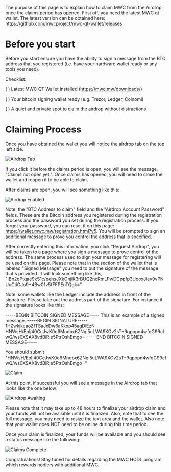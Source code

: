 The purpose of this page is to explain how to claim MWC from the Airdrop once the claims period has opened. First off,
you need the latest MWC qt wallet. The latest version can be obtained here:
https://github.com/mwcproject/mwc-qt-wallet/releases

# Before you start

Before you start ensure you have the ability to sign a message from the BTC address that you registered (i.e. have your hardware wallet ready or any tools you need).

  Checklist:
  
  ( ) Latest MWC QT Wallet installed (https://mwc.mw/downloads/)
  
  ( ) Your bitcoin signing wallet ready (e.g. Trezor, Ledger, Coinomi)
  
  ( ) A quiet and private spot to claim the airdrop without distractions

# Claiming Process

Once you have obtained the wallet you will notice the airdrop tab on the top left side.

![Airdrop Tab](https://raw.githubusercontent.com/mwcproject/mwc-qt-wallet/master/DOC/airdrop_tab.png "Airdrop Tab")

If you click it before the claims period is open, you will see the message, "Claims not open yet.". Once claims has opened, you will need to close the wallet and reopen it to be able to claim.

After claims are open, you will see something like this:

![Airdrop Enabled](https://raw.githubusercontent.com/mwcproject/mwc-qt-wallet/master/DOC/airdrop_enabled.png "Airdrop Enabled")

Note: the "BTC Address to claim" field and the "Airdrop Account Password" fields. These are the Bitcoin address you registered during the registration process and the password you set during the registration process. If you forgot your password, you can reset it on this page: https://wallet.mwc.mw/registration.html?v5. You will be prompted to sign an additional message to prove you control the address that is specified.

After correctly entering this information, you click "Request Airdrop", you will be taken to a page where you sign a message to prove control of the address. The same process used to sign your message for registering will be used on this page. Please note that in the section of the wallet that is labeled "Signed Message" you need to put the signature of the message that's provided. It will look something like this, "IBn2qPtqae9kS1c/qehsJXkOnjiK3rBUQ2ncRmLPwDCppfp3UooxJiev9vPNUuCtiGJo9+4Bw01v5fFFPEnTQgk="

Note: some wallets like the Ledger include the address in front of the signature. Please take out the address part of the signature. For instance if the signature looks like this:

-----BEGIN BITCOIN SIGNED MESSAGE-----
This is an example of a signed message.
-----BEGIN SIGNATURE-----
1HZwkjkeaoZfTSaJxDw6aKkxp45agDiEzN
HNWsH/EpIj40CcJwK0o9Mndbx6ZNqi5uLWA9XOv2sT+9qpopn4wfqG99cIwQ/ws0XSAX8vdBiRle5PtrOshEmgo=
-----END BITCOIN SIGNED MESSAGE-----

You should submit "HNWsH/EpIj40CcJwK0o9Mndbx6ZNqi5uLWA9XOv2sT+9qpopn4wfqG99cIwQ/ws0XSAX8vdBiRle5PtrOshEmgo="

![Claim](https://raw.githubusercontent.com/mwcproject/mwc-qt-wallet/master/DOC/claim.png "Claim")

At this point, if successful you will see a message in the Airdrop tab that looks like the one below:

![Airdrop Awaiting](https://raw.githubusercontent.com/mwcproject/mwc-qt-wallet/master/DOC/awaiting_finalization2.png
 "Airdrop Awaiting")

Please note that it may take up to 48 hours to finalize your airdrop claim and your funds will not be available until it is finalized. Also, note that to see the full message, you may need to resize the text area and the wallet. Also note that your wallet does NOT need to be online during this time period.

Once your claim is finalized, your funds will be available and you should see a status message like the following:


![Claims Complete](https://raw.githubusercontent.com/mwcproject/mwc-qt-wallet/master/DOC/complete.png
 "Claims complete")

Congratulations! Stay tuned for details regarding the MWC HODL program which rewards hodlers with additional MWC.
